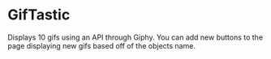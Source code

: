 # GifTastic

Displays 10 gifs using an API through Giphy. You can add new buttons to the page displaying new gifs based off of the objects name.
